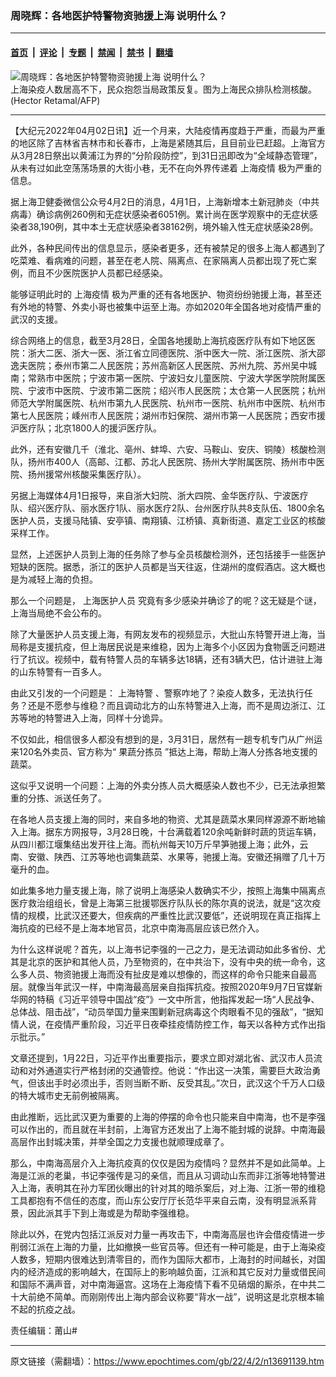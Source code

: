 ### 周晓辉：各地医护特警物资驰援上海 说明什么？

---

#### [首页](../../../..?n13691139) &nbsp;|&nbsp; [评论](../../../../../epoch-comment?n13691139) &nbsp;|&nbsp; [专题](../../../../../epoch-special?n13691139) &nbsp;|&nbsp; [禁闻](../../../../../epoch-news?n13691139) &nbsp;|&nbsp; [禁书](../../../../../books?n13691139) &nbsp;|&nbsp; [翻墙](https://github.com/gfw-breaker/nogfw/blob/master/README.md?n13691139)


<div><img alt="周晓辉：各地医护特警物资驰援上海 说明什么？" class="attachment-djy_600_400 size-djy_600_400 wp-post-image" src="https://i.epochtimes.com/assets/uploads/2022/04/id13691171-000_326Q2FX-1-1.jpeg"/>
<div class="caption">
 上海染疫人数居高不下，民众抱怨当局政策反复。图为上海民众排队检测核酸。(Hector Retamal/AFP)
</div></div><hr/><div class="post_content" id="artbody" itemprop="articleBody">
 <!-- article content begin -->
 <p>
  【大纪元2022年04月02日讯】近一个月来，大陆疫情再度趋于严重，而最为严重的地区除了吉林省吉林市和长春市，上海是紧随其后，且目前业已赶超。上海官方从3月28日祭出以黄浦江为界的“分阶段防控”，到31日迅即改为“全域静态管理”，从未有过如此空荡荡场景的大街小巷，无不在向外界传递着
  <ok href="https://www.epochtimes.com/gb/tag/%E4%B8%8A%E6%B5%B7%E7%96%AB%E6%83%85.html">
   上海疫情
  </ok>
  极为严重的信息。
 </p>
 <p>
  据上海卫健委微信公众号4月2日的消息，4月1日，上海新增本土新冠肺炎（中共病毒）确诊病例260例和无症状感染者6051例。累计尚在医学观察中的无症状感染者38,190例，其中本土无症状感染者38162例，境外输入性无症状感染28例。
 </p>
 <p>
  此外，各种民间传出的信息显示，感染者更多，还有被禁足的很多上海人都遇到了吃菜难、看病难的问题，甚至在老人院、隔离点、在家隔离人员都出现了死亡案例，而且不少医院医护人员都已经感染。
 </p>
 <p>
  能够证明此时的
  <ok href="https://www.epochtimes.com/gb/tag/%E4%B8%8A%E6%B5%B7%E7%96%AB%E6%83%85.html">
   上海疫情
  </ok>
  极为严重的还有各地医护、物资纷纷驰援上海，甚至还有外地的特警、外卖小哥也被集中运至上海。亦如2020年全国各地对疫情严重的武汉的支援。
 </p>
 <p>
  综合网络上的信息，截至3月28日，全国各地援助上海抗疫医疗队有如下地区医院：浙大二医、浙大一医、浙江省立同德医院、浙中医大一院、浙江医院、浙大邵逸夫医院；泰州市第二人民医院；苏州高新区人民医院、苏州九院、苏州吴中城南；常熟市中医院；宁波市第一医院、宁波妇女儿童医院、宁波大学医学院附属医院、宁波市中医院、宁波市第二医院；绍兴市人民医院；太仓第一人民医院；杭州师范大学附属医院、杭州市第九人民医院、杭州市一医院、杭州市中医院、杭州市第七人民医院；嵊州市人民医院；湖州市妇保院、湖州市第一人民医院；西安市援沪医疗队；北京1800人的援沪医疗队。
 </p>
 <p>
  此外，还有安徽几千（淮北、亳州、蚌埠、六安、马鞍山、安庆、铜陵）核酸检测队，扬州市400人（高邮、江都、苏北人民医院、扬州大学附属医院、扬州市中医院、扬州援常州核酸采集医疗队）。
 </p>
 <p>
  另据上海媒体4月1日报导，来自浙大妇院、浙大四院、金华医疗队、宁波医疗队、绍兴医疗队、丽水医疗1队、丽水医疗2队、台州医疗队共8支队伍、1800余名医护人员，支援马陆镇、安亭镇、南翔镇、江桥镇、真新街道、嘉定工业区的核酸采样工作。
 </p>
 <p>
  显然，上述医护人员到上海的任务除了参与全员核酸检测外，还包括接手一些医护短缺的医院。据悉，浙江的医护人员都是当天往返，住湖州的度假酒店。这大概也是为减轻上海的负担。
 </p>
 <p>
  那么一个问题是，
  <ok href="https://www.epochtimes.com/gb/tag/%E4%B8%8A%E6%B5%B7%E5%8C%BB%E6%8A%A4%E4%BA%BA%E5%91%98.html">
   上海医护人员
  </ok>
  究竟有多少感染并确诊了的呢？这无疑是个谜，上海当局绝不会公布的。
 </p>
 <p>
  除了大量医护人员支援上海，有网友发布的视频显示，大批山东特警开进上海，当局称是支援抗疫，但上海居民说是来维稳，因为上海多个小区因为食物匮乏问题进行了抗议。视频中，载有特警人员的车辆多达18辆，还有3辆大巴，估计进驻上海的山东特警有一百多人。
 </p>
 <p>
  由此又引发的一个问题是：
  <ok href="https://www.epochtimes.com/gb/tag/%E4%B8%8A%E6%B5%B7%E7%89%B9%E8%AD%A6.html">
   上海特警
  </ok>
  、警察咋地了？染疫人数多，无法执行任务？还是不愿参与维稳？而且调动北方的山东特警进入上海，而不是周边浙江、江苏等地的特警进入上海，同样十分诡异。
 </p>
 <p>
  不仅如此，相信很多人都没有想到的是，3月31日，居然有一趟专机专门从广州运来120名外卖员、官方称为“
  <ok href="https://www.epochtimes.com/gb/tag/%E6%9E%9C%E8%94%AC%E5%88%86%E6%8B%A3%E5%91%98.html">
   果蔬分拣员
  </ok>
  ”抵达上海，帮助上海人分拣各地支援的蔬菜。
 </p>
 <p>
  这似乎又说明一个问题：上海的外卖分拣人员大概感染人数也不少，已无法承担繁重的分拣、派送任务了。
 </p>
 <p>
  在各地人员支援上海的同时，来自多地的物资、尤其是蔬菜水果同样源源不断地输入上海。据东方网报导，3月28日晚，十台满载着120余吨新鲜时蔬的货运车辆，从四川都江堰集结出发开往上海。而杭州每天10万斤早笋驰援上海；此外，云南、安徽、陕西、江苏等地也调集蔬菜、水果等，驰援上海。安徽还捐赠了几十万毫升的血。
 </p>
 <p>
  如此集多地力量支援上海，除了说明上海感染人数确实不少，按照上海集中隔离点医疗救治组组长，曾是上海第三批援鄂医疗队队长的陈尔真的说法，就是“这次疫情的规模，比武汉还要大，但疾病的严重性比武汉要低”，还说明现在真正指挥上海抗疫的已经不是上海本地官员，北京中南海高层应该已然介入。
 </p>
 <p>
  为什么这样说呢？首先，以上海书记李强的一己之力，是无法调动如此多省份、尤其是北京的医护和其他人员，乃至物资的，在中共治下，没有中央的统一命令，这么多人员、物资驰援上海而没有扯皮是难以想像的，而这样的命令只能来自最高层。就像当年武汉一样，中南海最高层亲自指挥抗疫。按照2020年9月7日官媒新华网的特稿《习近平领导中国战“疫”》一文中所言，他指挥发起一场“人民战争、总体战、阻击战”，“动员举国力量来围剿新冠病毒这个肉眼看不见的强敌”，“据知情人说，在疫情严重阶段，习近平日夜牵挂疫情防控工作，每天以各种方式作出指示批示。”
 </p>
 <p>
  文章还提到，1月22日，习近平作出重要指示，要求立即对湖北省、武汉市人员流动和对外通道实行严格封闭的交通管控。他说：“作出这一决策，需要巨大政治勇气，但该出手时必须出手，否则当断不断、反受其乱。”次日，武汉这个千万人口级的特大城市史无前例被隔离。
 </p>
 <p>
  由此推断，远比武汉更为重要的上海的停摆的命令也只能来自中南海，也不是李强可以作出的，而且就在半封前，上海官方还发出了上海不能封城的说辞。中南海最高层作出封城决策，并举全国之力支援也就顺理成章了。
 </p>
 <p>
  那么，中南海高层介入上海抗疫真的仅仅是因为疫情吗？显然并不是如此简单。上海是江派的老巢，书记李强传是习的亲信，而且从习调动山东而非江浙等地特警进入上海，表明其在孙力军团伙曝出的针对其的暗杀案后，对上海、江浙一带的维稳工具都抱有不信任的态度，而山东公安厅厅长范华平来自云南，没有明显派系背景，因此派其手下到上海或是为帮助李强维稳。
 </p>
 <p>
  除此以外，在党内包括江派反对力量一再攻击下，中南海高层也许会借疫情进一步削弱江派在上海的力量，比如撤换一些官员等。但还有一种可能是，由于上海染疫人数多，短期内很难达到清零目的，而作为国际大都市，上海封的时间越长，对国内的经济造成的影响越大，在国际上的影响越负面，江派和其它反对力量或借民间和国际不满声音，对中南海逼宫。这场在上海疫情下看不见硝烟的厮杀，在中共二十大前绝不简单。而刚刚传出上海内部会议称要“背水一战”，说明这是北京根本输不起的抗疫之战。
 </p>
 <p>
  责任编辑：莆山#
 </p>
 <!-- article content end -->
 <div id="below_article_ad">
 </div>
</div>


---

原文链接（需翻墙）：https://www.epochtimes.com/gb/22/4/2/n13691139.htm